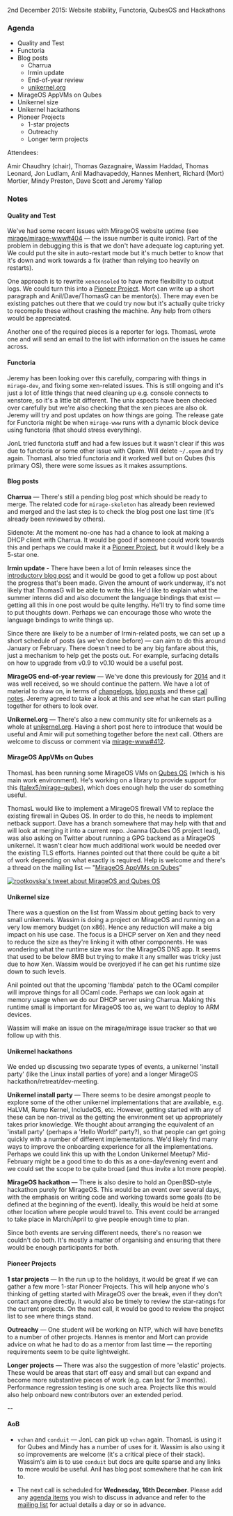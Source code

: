 2nd December 2015: Website stability, Functoria, QubesOS and Hackathons

### Agenda ###

- Quality and Test
- Functoria
- Blog posts
  - Charrua
  - Irmin update
  - End-of-year review
  - [unikernel.org][]
- MirageOS AppVMs on Qubes
- Unikernel size
- Unikernel hackathons
- Pioneer Projects
  - 1-star projects
  - Outreachy
  - Longer term projects

Attendees:

Amir Chaudhry (chair), Thomas Gazagnaire, Wassim Haddad, Thomas Leonard,
Jon Ludlam, Anil Madhavapeddy, Hannes Menhert, Richard (Mort) Mortier,
Mindy Preston, Dave Scott and Jeremy Yallop

### Notes ###

#### Quality and Test ####

We've had some recent issues with MirageOS website uptime (see
[mirage/mirage-www#404][] — the issue number is quite ironic).  Part of the
problem in debugging this is that we don't have adequate log capturing yet. We
could put the site in auto-restart mode but it's much better to know that it's
down and work towards a fix (rather than relying too heavily on restarts).

One approach is to rewrite `xenconsoled` to have more flexibility to output
logs.  We could turn this into a [Pioneer Project][]. Mort can write up a
short paragraph and Anil/Dave/ThomasG can be mentor(s). There may even be
existing patches out there that we could try now but it's actually quite
tricky to recompile these without crashing the machine. Any help from others
would be appreciated. 

Another one of the required pieces is a reporter for logs.  ThomasL wrote one
and will send an email to the list with information on the issues he came
across. 

[mirage/mirage-www#404]: https://github.com/mirage/mirage-www/issues/404
[Pioneer Project]: https://github.com/mirage/mirage-www/wiki/Pioneer-Projects

#### Functoria ####

Jeremy has been looking over this carefully, comparing with things in
`mirage-dev`, and fixing some xen-related issues.  This is still ongoing and
it's just a lot of little things that need cleaning up e.g. console connects
to xenstore, so it's a little bit different. The unix aspects have been
checked over carefully but we're also checking that the xen pieces are also ok.
Jeremy will try and post updates on how things are going.  The release gate
for Functoria might be when `mirage-www` runs with a dynamic block device
using functoria (that should stress everything).

JonL tried functoria stuff and had a few issues but it wasn't clear if this
was due to functoria or some other issue with Opam.  Will delete `~/.opam` and
try again. ThomasL also tried functoria and it worked well but on Qubes (his
primary OS), there were some issues as it makes assumptions.


#### Blog posts ####

**Charrua** — There's still a pending blog post which should be ready to merge.
The related code for `mirage-skeleton` has already been reviewed and merged
and the last step is to check the blog post one last time (it's already been
reviewed by others).  

Sidenote: At the moment no-one has had a chance to look at making a DHCP
client with Charrua. It would be good if someone could work towards this and
perhaps we could make it a [Pioneer Project][], but it would likely be a
5-star one.

**Irmin update** - There have been a lot of Irmin releases since the
[introductory blog post][irmin-post] and it would be good to get a follow up
post about the progress that's been made.  Given the amount of work underway,
it's not likely that ThomasG will be able to write this.  He'd like to explain
what the summer interns did and also document the language bindings that
exist — getting all this in one post would be quite lengthy.  He'll try to
find some time to put thoughts down.  Perhaps we can encourage those who wrote
the language bindings to write things up.

Since there are likely to be a number of Irmin-related posts, we can set up a
short schedule of posts (as we've done before) — can aim to do this around
January or February.  There doesn't need to be any big fanfare about this,
just a mechanism to help get the posts out.  For example, surfacing details on
how to upgrade from v0.9 to v0.10 would be a useful post.

[irmin-post]: https://mirage.io/blog/introducing-irmin

**MirageOS end-of-year review** — We've done this previously for [2014][] and
it was well received, so we should continue the pattern. We have a lot of
material to draw on, in terms of [changelogs][], [blog posts][mir-blog] and
these [call notes][]. Jeremy agreed to take a look at this and see what he can
start pulling together for others to look over.

[2014]: https://mirage.io/blog/2014-in-review
[changelogs]: https://mirage.io/releases/
[mir-blog]: https://mirage.io/blog/
[call notes]: https://mirage.io/wiki/#Weeklycallsandreleasenotes

**Unikernel.org** — There's also a new community site for unikernels as a
whole at [unikernel.org][]. Having a short post here to introduce that would
be useful and Amir will put something together before the next call. Others
are welcome to discuss or comment via [mirage-www#412][]. 

[unikernel.org]: http://unikernel.org
[mirage-www#412]: https://github.com/mirage/mirage-www/issues/412

#### MirageOS AppVMs on Qubes ####

ThomasL has been running some MirageOS VMs on [Qubes OS][] (which is his main
work environment). He's working on a library to provide support for this
([talex5/mirage-qubes][]), which does enough help the user do something useful.

ThomasL would like to implement a MirageOS firewall VM to replace the existing
firewall in Qubes OS.  In order to do this, he needs to implement netback
support. Dave has a branch somewhere that may help with that and will look at
merging it into a current repo.  Joanna (Qubes OS project lead), was also
asking on Twitter about running a GPG backend as a MirageOS unikernel. It
wasn't clear how much additional work would be needed over the existing TLS
efforts.  Hannes pointed out that there could be quite a bit of work depending
on what exactly is required. Help is welcome and there's a thread on the
mailing list — "[MirageOS AppVMs on Qubes][qubes-email]"

[![rootkovska's tweet about MirageOS and Qubes OS](/graphics/qubes-tweet.png)](https://twitter.com/rootkovska/status/672079159687053313)

[Qubes OS]: https://www.qubes-os.org
[talex5/mirage-qubes]: https://github.com/talex5/mirage-qubes
[qubes-email]: http://lists.xenproject.org/archives/html/mirageos-devel/2015-11/msg00116.html

#### Unikernel size ####

There was a question on the list from Wassim about getting back to very small
unikernels.  Wassim is doing a project on MirageOS and running on a very low
memory budget (on x86). Hence any reduction will make a big impact on his use
case. The focus is a DHCP server on Xen and they need to reduce the size as
they're linking it with other components. He was wondering what the runtime
size was for the MirageOS DNS app. It seems that used to be below 8MB but
trying to make it any smaller was tricky just due to how Xen.  Wassim would be
overjoyed if he can get his runtime size down to such levels.  

Anil pointed out that the upcoming 'flambda' patch to the OCaml compiler will
improve things for all OCaml code. Perhaps we can look again at memory usage
when we do our DHCP server using Charrua. Making this runtime small is
important for MirageOS too as, we want to deploy to ARM devices. 

Wassim will make an issue on the mirage/mirage issue tracker so that we follow
up with this.

#### Unikernel hackathons ####

We ended up discussing two separate types of events, a unikernel 'install
party' (like the Linux install parties of yore) and a longer MirageOS
hackathon/retreat/dev-meeting.

**Unikernel install party** — There seems to be desire amongst people to
explore some of the other unikernel implementations that are available, e.g.
HaLVM, Rump Kernel, IncludeOS, etc.  However, getting started with any of
these can be non-trival as the getting the environment set up appropriately
takes prior knowledge.  We thought about arranging the equivalent of an
'install party' (perhaps a 'Hello World!' party?), so that people can get
going quickly with a number of different implementations.  We'd likely find
many ways to improve the onboarding experience for all the implementations.
Perhaps we could link this up with the London Unikernel Meetup?  Mid-February
might be a good time to do this as a one-day/evening event and we could set
the scope to be quite broad (and thus invite a lot more people).

**MirageOS hackathon** — There is also desire to hold an OpenBSD-style
hackathon purely for MirageOS.  This would be an event over several days, with
the emphasis on writing code and working towards some goals (to be defined at
the beginning of the event).  Ideally, this would be held at some other
location where people would travel to.  This event could be arranged to take
place in March/April to give people enough time to plan.

Since both events are serving different needs, there's no reason we couldn't
do both. It's mostly a matter of organising and ensuring that there would be
enough participants for both.


#### Pioneer Projects ####

**1 star projects** — In the run up to the holidays, it would be great if we
can gather a few more 1-star Pioneer Projects.  This will help anyone who's
thinking of getting started with MirageOS over the break, even if they don't
contact anyone directly.  It would also be timely to review the star-ratings
for the current projects. On the next call, it would be good to review the
project list to see where things stand.

**Outreachy** — One student will be working on NTP, which will have benefits
to a number of other projects.  Hannes is mentor and Mort can provide advice
on what he had to do as a mentor from last time — the reporting requirements
seem to be quite lightweight.

**Longer projects** — There was also the suggestion of more 'elastic' projects.
These would be areas that start off easy and small but can expand and become
more substantive pieces of work (e.g. can last for 3 months). Performance
regression testing is one such area.  Projects like this would also help
onboard new contributors over an extended period.

--

#### AoB ####

- `vchan` and `conduit` — JonL can pick up `vchan` again. ThomasL is using it
for Qubes and Mindy has a number of uses for it. Wassim is also using it so
improvements are welcome (it's a critical piece of their stack). Wassim's aim
is to use `conduit` but docs are quite sparse and any links to more would be
useful. Anil has blog post somewhere that he can link to.

- The next call is scheduled for **Wednesday, 16th December**. Please add any
[agenda items][call-agenda] you wish to discuss in advance and refer to the
[mailing list][mir-mail] for actual details a day or so in advance.

[call-agenda]: https://github.com/mirage/mirage-www/wiki/Call-Agenda
[mir-mail]: http://lists.xenproject.org/cgi-bin/mailman/listinfo/mirageos-devel
